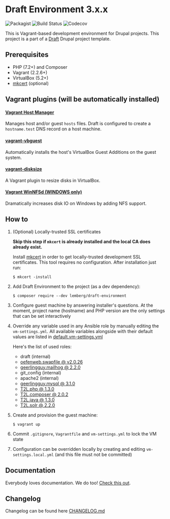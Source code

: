 # Draft Environment 3.x.x

![Packagist](https://img.shields.io/packagist/dm/lemberg/draft-environment)
![Build Status](https://img.shields.io/travis/lemberg/draft-environment/3.x.x)
![Codecov](https://img.shields.io/codecov/c/github/lemberg/draft-environment)

This is Vagrant-based development environment for Drupal projects. This project is a part of a [Draft](https://github.com/lemberg/draft-template) Drupal project template.

## Prerequisites

- PHP (7.2+) and Composer
- Vagrant (2.2.6+)
- VirtualBox (5.2+)
- [mkcert](https://mkcert.dev) (optional)

## Vagrant plugins (will be automatically installed)

#### [Vagrant Host Manager](https://github.com/devopsgroup-io/vagrant-hostmanager)

Manages host and/or guest `hosts` files. Draft is configured to create a `hostname.test` DNS record on a host machine.

#### [vagrant-vbguest](https://github.com/dotless-de/vagrant-vbguest)

Automatically installs the host's VirtualBox Guest Additions on the guest system.

#### [vagrant-disksize](https://github.com/sprotheroe/vagrant-disksize)

A Vagrant plugin to resize disks in VirtualBox.

#### [Vagrant WinNFSd (WINDOWS only)](https://github.com/winnfsd/vagrant-winnfsd)

Dramatically increases disk IO on Windows by adding NFS support.

## How to

1. (Optional) Locally-trusted SSL certificates

    **Skip this step if `mkcert` is already installed and the local CA does already exist.**

    Install [mkcert](https://mkcert.dev) in order to get locally-trusted development SSL certificates. This tool requires no configuration. After installation just run:

    ```
    $ mkcert -install
    ```

1. Add Draft Environment to the project (as a dev dependency):

    ```
    $ composer require --dev lemberg/draft-environment
    ```

1. Configure guest machine by answering installer's questions. At the moment, project name (hostname) and PHP version are the only settings that can be set interactively

1. Override any variable used in any Ansible role by manually editing the `vm-settings.yml`. All available variables alongside with their default values are listed in [default.vm-settings.yml](/default.vm-settings.yml)

    Here's the list of used roles:

    - draft (internal)
    - [oefenweb.swapfile @ v2.0.26](https://github.com/Oefenweb/ansible-swapfile/tree/v2.0.26)
    - [geerlingguy.mailhog @ 2.2.0](https://github.com/geerlingguy/ansible-role-mailhog/tree/2.2.0)
    - git_config (internal)
    - apache2 (internal)
    - [geerlingguy.mysql @ 3.1.0](https://github.com/geerlingguy/ansible-role-mysql/tree/3.1.0)
    - [T2L.php @ 1.3.0](https://github.com/T2L/ansible-role-php/tree/1.3.0)
    - [T2L.composer @ 2.0.2](https://github.com/T2L/ansible-role-composer/tree/2.0.2)
    - [T2L.java @ 1.3.0](https://github.com/T2L/ansible-role-java/tree/1.3.0)
    - [T2L.solr @ 2.2.0](https://github.com/T2L/ansible-role-solr/tree/2.2.0)

1. Create and provision the guest machine:

    ```
    $ vagrant up
    ```

1. Commit `.gitignore`, `Vagrantfile` and `vm-settings.yml` to lock the VM state

1. Configuration can be overridden locally by creating and editing `vm-settings.local.yml` (and this file must not be committed)

## Documentation

Everybody loves documentation. We do too! [Check this out](/docs).

## Changelog

Changelog can be found here [CHANGELOG.md](/CHANGELOG.md)
